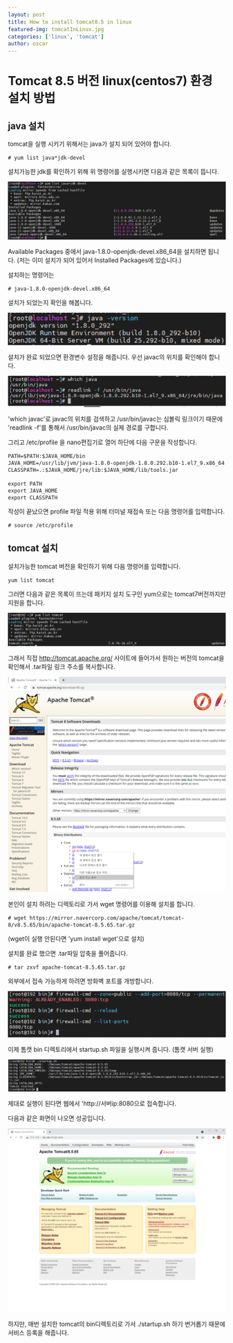 ```yaml
---
layout: post
title: How to install tomcat8.5 in linux
featured-img: tomcatInLinux.jpg
categories: ['linux', 'tomcat']
author: oscar
---
```


# Tomcat 8.5 버전 linux(centos7) 환경 설치 방법

## java 설치
tomcat을 실행 시키기 위해서는 java가 설치 되어 있어야 합니다. 

```
# yum list java*jdk-devel
```
설치가능한 jdk를 확인하기 위해 위 명령어를 실행시키면 다음과 같은 목록이 뜹니다.

![linux_1](../image/oscar/2021-04-28/1.png)

Available Packages 중에서 java-1.8.0-openjdk-devel.x86_64을 설치하면 됩니다. 
(저는 이미 설치가 되어 있어서 Installed Packages에 있습니다.)

설치하는 명령어는

```
# java-1.8.0-openjdk-devel.x86_64
```

설치가 되었는지 확인을 해봅니다.

![linux_2](../image/oscar/2021-04-28/2.png)

설치가 완료 되었으면 환경변수 설정을 해줍니다. 우선 javac의 위치를 확인해야 합니다.

![linux_3](../image/oscar/2021-04-28/3.png)

'which javac'로 javac의 위치를 검색하고 
/usr/bin/javac는 심볼릭 링크이기 때문에 
'readlink -f'를 통해서 /usr/bin/javac의 실제 경로를 구합니다.

그리고 /etc/profile 을 nano편집기로 열어 하단에 다음 구문을 작성합니다.

```
PATH=$PATH:$JAVA_HOME/bin
JAVA_HOME=/usr/lib/jvm/java-1.8.0-openjdk-1.8.0.292.b10-1.el7_9.x86_64
CLASSPATH=.:$JAVA_HOME/jre/lib:$JAVA_HOME/lib/tools.jar

export PATH
export JAVA_HOME
export CLASSPATH

```

작성이 끝났으면 profile 파일 적용 위해 터미널 재접속 또는 다음 명령어를 입력합니다.

```
# source /etc/profile
```



## tomcat 설치

설치가능한 tomcat 버전을 확인하기 위해 다음 명령어를 입력합니다.

```
yum list tomcat
```

그러면 다음과 같은 목록이 뜨는데 패키지 설치 도구인 yum으로는 tomcat7버전까지만 지원을 합니다.

![linux_4](../image/oscar/2021-04-28/4.png)

그래서 직접 http://tomcat.apache.org/ 사이트에 들어가서 원하는 버전의 tomcat을 확인해서 .tar파일 링크 주소를 복사합니다.

![linux_5](../image/oscar/2021-04-28/5.png)


본인이 설치 하려는 디렉토리로 가서 wget 명령어를 이용해 설치를 합니다.

```
# wget https://mirror.navercorp.com/apache/tomcat/tomcat-8/v8.5.65/bin/apache-tomcat-8.5.65.tar.gz
```
(wget이 실행 안된다면 'yum install wget'으로 설치)


설치를 완료 했으면 .tar파일 압축을 풀어줍니다.

```
# tar zxvf apache-tomcat-8.5.65.tar.gz
```

외부에서 접속 가능하게 하려면 방화벽 포트를 개방합니다.

![linux_6](../image/oscar/2021-04-28/6.png)

이제 톰캣 bin 디렉토리에서 startup.sh 파일을 실행시켜 줍니다. (톰캣 서버 실행)

![linux_7](../image/oscar/2021-04-28/7.png)

제대로 실행이 된다면 웹에서 'http://서버ip:8080으로 접속합니다.

다음과 같은 화면이 나오면 성공입니다.

![linux_8](../image/oscar/2021-04-28/8.png)


하지만, 매번 설치한 tomcat의 bin디렉토리로 가서 ./startup.sh 하기 번거롭기 때문에 서비스 등록을 해줍니다.


